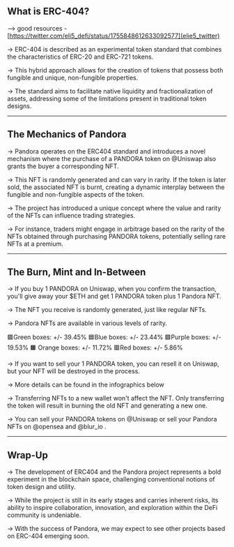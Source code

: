 ## What is ERC-404?

--> good resources - [https://twitter.com/eli5_defi/status/1755848612633092577](elie5_twitter)

→ ERC-404 is described as an experimental token standard that combines the characteristics of ERC-20 and ERC-721 tokens. 

→ This hybrid approach allows for the creation of tokens that possess both fungible and unique, non-fungible properties. 

→ The standard aims to facilitate native liquidity and fractionalization of assets, addressing some of the limitations present in traditional token designs.

---

## The Mechanics of Pandora

→ Pandora operates on the ERC404 standard and introduces a novel mechanism where the purchase of a PANDORA token on 
@Uniswap
 also grants the buyer a corresponding NFT. 

→ This NFT is randomly generated and can vary in rarity. If the token is later sold, the associated NFT is burnt, creating a dynamic interplay between the fungible and non-fungible aspects of the token.

→ The project has introduced a unique concept where the value and rarity of the NFTs can influence trading strategies. 

→ For instance, traders might engage in arbitrage based on the rarity of the NFTs obtained through purchasing PANDORA tokens, potentially selling rare NFTs at a premium.

---

## The Burn, Mint and In-Between

→ If you buy 1 PANDORA on Uniswap, when you confirm the transaction, you'll give away your $ETH and get 1 PANDORA token plus 1 Pandora NFT.

→ The NFT you receive is randomly generated, just like regular NFTs. 

→ Pandora NFTs are available in various levels of rarity.

🟩Green boxes: +/- 39.45%
🟦Blue boxes: +/- 23.44%
🟪Purple boxes: +/- 19.53%
🟧 Orange boxes: +/- 11.72%
🟥Red boxes: +/- 5.86%

→ If you want to sell your 1 PANDORA token, you can resell it on Uniswap, but your NFT will be destroyed in the process.

→ More details can be found in the infographics below

→ Transferring NFTs to a new wallet won't affect the NFT. Only transferring the token will result in burning the old NFT and generating a new one.

→ You can sell your PANDORA tokens on 
@Uniswap
  or sell your Pandora NFTs on 
@opensea
  and 
@blur_io
.

---

## Wrap-Up

→ The development of ERC404 and the Pandora project represents a bold experiment in the blockchain space, challenging conventional notions of token design and utility. 

→ While the project is still in its early stages and carries inherent risks, its ability to inspire collaboration, innovation, and exploration within the DeFi community is undeniable.

→ With the success of Pandora, we may expect to see other projects based on ERC-404 emerging soon.
